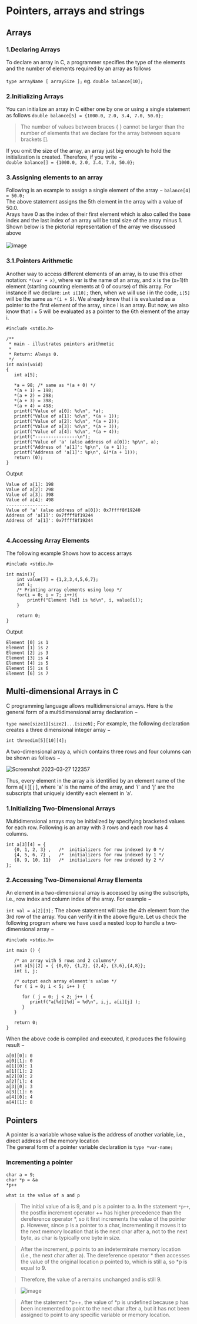 # Pointers, arrays and strings

## Arrays
### 1.Declaring Arrays
To declare an array in C, a programmer specifies the type of the elements and the number of elements required by an array as follows <br><br>
```type arrayName [ arraySize ];```  eg.  ```double balance[10];```

### 2.Initializing Arrays
You can initialize an array in C either one by one or using a single statement as follows
```double balance[5] = {1000.0, 2.0, 3.4, 7.0, 50.0};```<br>
> The number of values between braces { } cannot be larger than the number of elements that we declare for the array between square brackets [].<br>

If you omit the size of the array, an array just big enough to hold the initialization is created. Therefore, if you write −<br>
```double balance[] = {1000.0, 2.0, 3.4, 7.0, 50.0};```<br>
### 3.Assigning elements to an array
Following is an example to assign a single element of the array −
```balance[4] = 50.0;```<br>
The above statement assigns the 5th element in the array with a value of 50.0.<br>
Arays have 0 as the index of their first element which is also called the base index and the last index of an array will be total size of the array minus 1. Shown below is the pictorial representation of the array we discussed above <br><br>
![image](https://user-images.githubusercontent.com/102142446/227900854-7eeef9d3-0ed9-42fa-a1c6-e97a749a5677.png)<br>

### 3.1.Pointers Arithmetic
Another way to access different elements of an array, is to use this other notation: ```*(var + x)```, where var is the name of an array, and x is the (x+1)th element (starting counting elements at 0 of course) of this array. For instance if we declare:
```int i[10];```
then, when we will use i in the code, ```i[5]``` will be the same as ```*(i + 5)```. We already knew that i is evaluated as a pointer to the first element of the array, since i is an array. But now, we also know that i + 5 will be evaluated as a pointer to the 6th element of the array i.
```
#include <stdio.h>

/**
 * main - illustrates pointers arithmetic
 *
 * Return: Always 0.
 */
int main(void)
{
   int a[5];

   *a = 98; /* same as *(a + 0) */
   *(a + 1) = 198;
   *(a + 2) = 298;
   *(a + 3) = 398;
   *(a + 4) = 498;
   printf("Value of a[0]: %d\n", *a);
   printf("Value of a[1]: %d\n", *(a + 1));
   printf("Value of a[2]: %d\n", *(a + 2));
   printf("Value of a[3]: %d\n", *(a + 3));
   printf("Value of a[4]: %d\n", *(a + 4));
   printf("----------------\n");
   printf("Value of 'a' (also address of a[0]): %p\n", a);
   printf("Address of 'a[1]': %p\n", (a + 1));
   printf("Address of 'a[1]': %p\n", &(*(a + 1)));
   return (0);
}
```
Output
```Value of a[0]: 98
Value of a[1]: 198
Value of a[2]: 298
Value of a[3]: 398
Value of a[4]: 498
----------------
Value of 'a' (also address of a[0]): 0x7ffff8f19240
Address of 'a[1]': 0x7ffff8f19244
Address of 'a[1]': 0x7ffff8f19244


```
### 4.Accessing Array Elements
The following example Shows how to access arrays
```
#include <stdio.h>
 
int main(){
    int value[7] = {1,2,3,4,5,6,7};
    int i;
    /* Printing array elements using loop */
    for(i = 0; i < 7; i++){
        printf("Element [%d] is %d\n", i, value[i]);
    }
     
    return 0;
}
```
Output
```
Element [0] is 1
Element [1] is 2
Element [2] is 3
Element [3] is 4
Element [4] is 5
Element [5] is 6
Element [6] is 7
```
## Multi-dimensional Arrays in C

C programming language allows multidimensional arrays. Here is the general form of a multidimensional array declaration −

```type name[size1][size2]...[sizeN];```
For example, the following declaration creates a three dimensional integer array −

```int threedim[5][10][4];```

A two-dimensional array a, which contains three rows and four columns can be shown as follows −<br>

![Screenshot 2023-03-27 122357](https://user-images.githubusercontent.com/102142446/227900360-5a5d5928-34d8-46c2-a9b5-f56c1f499d64.png)

Thus, every element in the array a is identified by an element name of the form a[ i ][ j ], where 'a' is the name of the array, and 'i' and 'j' are the subscripts that uniquely identify each element in 'a'.

### 1.Initializing Two-Dimensional Arrays
Multidimensional arrays may be initialized by specifying bracketed values for each row. Following is an array with 3 rows and each row has 4 columns.
```
int a[3][4] = {  
   {0, 1, 2, 3} ,   /*  initializers for row indexed by 0 */
   {4, 5, 6, 7} ,   /*  initializers for row indexed by 1 */
   {8, 9, 10, 11}   /*  initializers for row indexed by 2 */
};
```
### 2.Accessing Two-Dimensional Array Elements
An element in a two-dimensional array is accessed by using the subscripts, i.e., row index and column index of the array. For example −

```int val = a[2][3];```
The above statement will take the 4th element from the 3rd row of the array. You can verify it in the above figure. Let us check the following program where we have used a nested loop to handle a two-dimensional array −

```
#include <stdio.h>
 
int main () {

   /* an array with 5 rows and 2 columns*/
   int a[5][2] = { {0,0}, {1,2}, {2,4}, {3,6},{4,8}};
   int i, j;
 
   /* output each array element's value */
   for ( i = 0; i < 5; i++ ) {

      for ( j = 0; j < 2; j++ ) {
         printf("a[%d][%d] = %d\n", i,j, a[i][j] );
      }
   }
   
   return 0;
}
```
When the above code is compiled and executed, it produces the following result −
```
a[0][0]: 0
a[0][1]: 0
a[1][0]: 1
a[1][1]: 2
a[2][0]: 2
a[2][1]: 4
a[3][0]: 3
a[3][1]: 6
a[4][0]: 4
a[4][1]: 8
```
## Pointers
A pointer is a variable whose value is the address of another variable, i.e., direct address of the memory location<br>
The general form of a pointer variable declaration is  ```type *var-name;```

### Incrementing a pointer
```
char a = 9;
char *p = &a
*p++

what is the value of a and p
```
> The initial value of a is 9, and p is a pointer to a. In the statement ```*p++```, the postfix increment operator ++ has higher precedence than the dereference operator *, so it first increments the value of the pointer p. However, since p is a pointer to a char, incrementing it moves it to the next memory location that is the next char after a, not to the next byte, as char is typically one byte in size.

> After the increment, p points to an indeterminate memory location (i.e., the next char after a). The dereference operator * then accesses the value of the original location p pointed to, which is still a, so *p is equal to 9.

> Therefore, the value of a remains unchanged and is still 9.

> ![image](https://user-images.githubusercontent.com/102142446/227927655-1d44ec68-132b-41ed-98ba-ea7e69e0d371.png)

> After the statement *p++, the value of *p is undefined because p has been incremented to point to the next char after a, but it has not been assigned to point to any specific variable or memory location.
